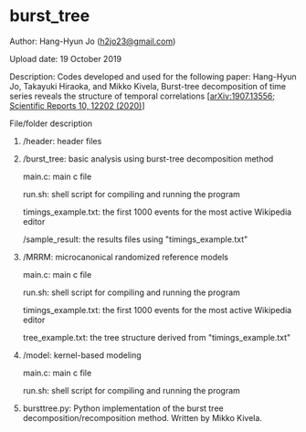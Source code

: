 # burst_tree

Author: Hang-Hyun Jo (h2jo23@gmail.com)

Upload date: 19 October 2019

Description: 
    Codes developed and used for the following paper: Hang-Hyun Jo, Takayuki Hiraoka, and Mikko Kivela, Burst-tree decomposition of time series reveals the structure of temporal correlations [[arXiv:1907.13556](https://arxiv.org/abs/1907.13556); [Scientific Reports 10, 12202 (2020)](https://www.nature.com/articles/s41598-020-68157-1)]


File/folder description

1. /header: header files

2. /burst_tree: basic analysis using burst-tree decomposition method

    main.c: main c file
    
    run.sh: shell script for compiling and running the program
    
    timings_example.txt: the first 1000 events for the most active Wikipedia editor
    
    /sample_result: the results files using "timings_example.txt"

3. /MRRM: microcanonical randomized reference models

    main.c: main c file
    
    run.sh: shell script for compiling and running the program
    
    timings_example.txt: the first 1000 events for the most active Wikipedia editor
    
    tree_example.txt: the tree structure derived from "timings_example.txt"

4. /model: kernel-based modeling
    
    main.c: main c file
    
    run.sh: shell script for compiling and running the program

5. bursttree.py: Python implementation of the burst tree decomposition/recomposition method. Written by Mikko Kivela.
